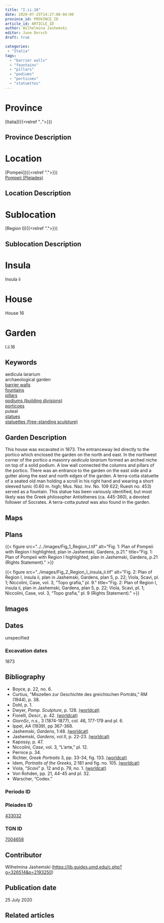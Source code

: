 ```yaml
---
title: "I.ii.16"
date: 2020-07-25T14:27:08-04:00
province_id: PROVINCE_ID
article_id: ARTICLE_ID
author: Wilhelmina Jashemski
editor: June Dorsch
draft: true

categories:
 - "Italia"
tags:
  - "barrier walls"
  - "fountains"
  - "pillars"
  - "podiums"
  - "porticoes"
  - "statuettes"
---
```


# Province

[Italia]({{<relref "..">}})

## Province Description

<!-- DESCRIPTION -->


# Location

[Pompeii]({{<relref ".">}}) \
[Pompeii (Pleiades)](https://pleiades.stoa.org/places/433032)

## Location Description

<!-- LEAVE THIS BLANK FOR NOW -->

# Sublocation

[Region I]({{<relref ".">}})

## Sublocation Description

<!-- DESCRIPTION -->

# Insula

Insula ii

# House

House 16

# Garden

I.ii.16

## Keywords

aedicula lararium \
archaeological garden \
[barrier walls](http://vocab.getty.edu/page/aat/300419302) \
[fountains](http://vocab.getty.edu/page/aat/300006179) \
[pillars](http://vocab.getty.edu/page/aat/300264605) \
[podiums (building divisions)](http://vocab.getty.edu/page/aat/300000976) \
[porticoes](http://vocab.getty.edu/page/aat/300004145) \
puteal \
[statues](http://vocab.getty.edu/page/aat/300047600) \
[statuettes (free-standing sculpture)](http://vocab.getty.edu/page/aat/300312262)  

## Garden Description

This house was excavated in 1873. The entranceway led directly to the portico which enclosed the garden on the north and east. In the northwest corner of the portico a masonry *aedicula lararium* formed an arched niche on top of a solid podium. A low wall connected the columns and pillars of the portico. There was an entrance to the garden on the east side and a gutter along the east and north edges of the garden. A terra-cotta statuette of a seated old man holding a scroll in his right hand and wearing a short sleeved tunic (0.60 m. high; Mus. Naz. Inv. No. 109 622; Ruesh no. 453) served as a fountain. This statue has been variously identified, but most likely was the Greek philosopher Antisthenes (ca. 445-360), a devoted follower of Socrates. A terra-cotta *puteal* was also found in the garden.

## Maps

<!--
OLD WAY (DO NOT USE)
![alt_text](../../images/image_name.ext)
*CAPTION*

NEW WAY ↓↓↓↓
{{< figure src="../../images/image_name.ext" alt="ALT_TEXT" title="CAPTION" >}}
-->

## Plans

{{< figure src="../../images/Fig_1_Region_I.tif" alt="Fig. 1: Plan of Pompeii with Region I highlighted, plan in Jashemski, Gardens, p.21." title="Fig. 1: Plan of Pompeii with Region I highlighted, plan in Jashemski, Gardens, p.21 (Rights Statement)." >}}

{{< figure src="../images/Fig_2_Region_I_insula_ii.tif" alt="Fig. 2: Plan of Region I, insula ii, plan in Jashemski, Gardens, plan 5, p. 22; Viola, Scavi, pl. 1; Niccolini, Case, vol. 3, “Topo grafia,” pl. 9." title="Fig. 2: Plan of Region I, insula ii, plan in Jashemski, Gardens, plan 5, p. 22; Viola, Scavi, pl. 1; Niccolini, Case, vol. 3, “Topo grafia,” pl. 9 (Rights Statement)." >}}

## Images


## Dates

unspecified

### Excavation dates

1873

## Bibliography

* Boyce, p. 22, no. 6.
* Curtius, "Miszellen zur Geschichte des greichischen Porträts,” RM (1944), p. 38.
* Dohl, p. 1.
* Dwyer, *Pomp. Sculpture*, p. 128. [(worldcat)](http://www.worldcat.org/oclc/905743252)
* Fiorelli, *Descr.*, p. 42. [(worldcat)](http://www.worldcat.org/oclc/908272023)
* *GiornSc*, n.s., 3 (1874-1877), col. 46, 177-179 and pl. 6.
* Ippel, *AA* (1939), pp 367-368.
* Jashemski, *Gardens*, 1:48. [(worldcat)](http://www.worldcat.org/oclc/884024123)
* Jashemski, *Gardens*, vol.II, p. 22-23. [(worldcat)](http://www.worldcat.org/oclc/921816405)
* Kapossy, p. 47.
* Niccolini, *Case*, vol. 3, “L’arte,” pl. 12.
* Pernice p. 34.
* Richter, *Greek Portraits* 3, pp. 33-34, fig. 133. [(worldcat)](http://www.worldcat.org/oclc/314864505)
* Idem, *Portraits of the Greeks*, 2:181 and fig. no. 105. [(worldcat)](http://www.worldcat.org/oclc/635578262)
* Viola, “*Scavi*” p. 12 and p. 79, no. 1. [(worldcat)](http://www.worldcat.org/oclc/715087975)
* Von Rohden, pp. 21, 44-45 and pl. 32.
* Warscher, “Codex.”

### Periodo ID

<!-- [PERIODO_ID](https://pleiades.stoa.org/places/PLEIADES_ID) -->

### Pleiades ID

[433032](https://pleiades.stoa.org/places/433032)

### TGN ID

[7004658](http://vocab.getty.edu/page/tgn/7004658)

## Contributor

Wilhelmina Jashemski (https://lib.guides.umd.edu/c.php?g=326514&p=2193250)

## Publication date

25 July 2020

## Related articles

<!-- Links to other related articles. Leave blank for now -->
